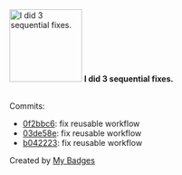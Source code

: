 <img src="https://my-badges.github.io/my-badges/fix-3.png" alt="I did 3 sequential fixes." title="I did 3 sequential fixes." width="128">
<strong>I did 3 sequential fixes.</strong>
<br><br>

Commits:

- <a href="https://github.com/ankudinov/ansible-avd-experimental-copy/commit/0f2bbc6dc01025dba91f32c5fa1e33f7adf8581b">0f2bbc6</a>: fix reusable workflow
- <a href="https://github.com/ankudinov/ansible-avd-experimental-copy/commit/03de58e059c030c61c8000d3cb609a696c303c1a">03de58e</a>: fix reusable workflow
- <a href="https://github.com/ankudinov/ansible-avd-experimental-copy/commit/b0422230ed3c24307adee586e00bbfc63bc01a7b">b042223</a>: fix reusable workflow


Created by <a href="https://github.com/my-badges/my-badges">My Badges</a>